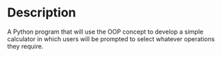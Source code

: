 # Description
A Python program that will use the OOP concept to develop a simple calculator in which users will be prompted to select whatever operations they require.
